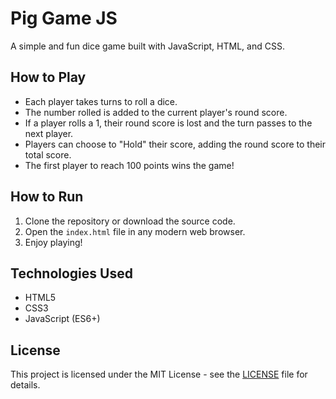 # Pig Game JS

A simple and fun dice game built with JavaScript, HTML, and CSS.

## How to Play

- Each player takes turns to roll a dice.
- The number rolled is added to the current player's round score.
- If a player rolls a 1, their round score is lost and the turn passes to the next player.
- Players can choose to "Hold" their score, adding the round score to their total score.
- The first player to reach 100 points wins the game!

## How to Run

1. Clone the repository or download the source code.
2. Open the `index.html` file in any modern web browser.
3. Enjoy playing!

## Technologies Used

- HTML5
- CSS3
- JavaScript (ES6+)

## License

This project is licensed under the MIT License - see the [LICENSE](LICENSE) file for details.
